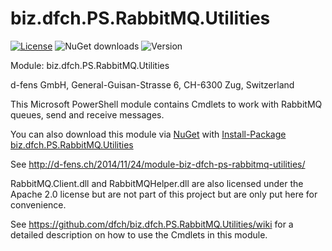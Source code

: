 biz.dfch.PS.RabbitMQ.Utilities
==============================

[![License](https://img.shields.io/badge/license-Apache%20License%202.0-blue.svg)](https://github.com/dfensgmbh/biz.dfch.PS.RabbitMQ.Utilities/blob/master/LICENSE)
![NuGet downloads](https://img.shields.io/nuget/dt/biz.dfch.PS.RabbitMQ.Utilities.svg)
![Version](https://img.shields.io/nuget/v/biz.dfch.PS.RabbitMQ.Utilities.svg)

Module: biz.dfch.PS.RabbitMQ.Utilities

d-fens GmbH, General-Guisan-Strasse 6, CH-6300 Zug, Switzerland

This Microsoft PowerShell module contains Cmdlets to work with RabbitMQ queues, send and receive messages.

You can also download this module via [NuGet](http://nuget.org) with [Install-Package biz.dfch.PS.RabbitMQ.Utilities](https://www.nuget.org/packages/biz.dfch.PS.RabbitMQ.Utilities/)

See http://d-fens.ch/2014/11/24/module-biz-dfch-ps-rabbitmq-utilities/

RabbitMQ.Client.dll and RabbitMQHelper.dll are also licensed under the Apache 2.0 license but are not part of this project but are only put here for convenience.

See https://github.com/dfch/biz.dfch.PS.RabbitMQ.Utilities/wiki for a detailed description on how to use the Cmdlets in this module.
